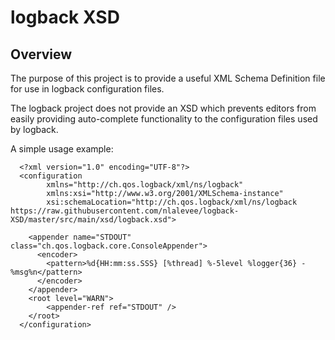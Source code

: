 # logback XSD

## Overview

The purpose of this project is to provide a useful XML Schema Definition file for use in logback configuration files.

The logback project does not provide an XSD which prevents editors from easily providing auto-complete functionality to the configuration files used by logback.

A simple usage example:
```
  <?xml version="1.0" encoding="UTF-8"?>
  <configuration
        xmlns="http://ch.qos.logback/xml/ns/logback"
        xmlns:xsi="http://www.w3.org/2001/XMLSchema-instance"
        xsi:schemaLocation="http://ch.qos.logback/xml/ns/logback https://raw.githubusercontent.com/nlalevee/logback-XSD/master/src/main/xsd/logback.xsd">

    <appender name="STDOUT" class="ch.qos.logback.core.ConsoleAppender">
      <encoder>
        <pattern>%d{HH:mm:ss.SSS} [%thread] %-5level %logger{36} - %msg%n</pattern>
      </encoder>
    </appender>
    <root level="WARN">
        <appender-ref ref="STDOUT" />
    </root>
  </configuration>
```
